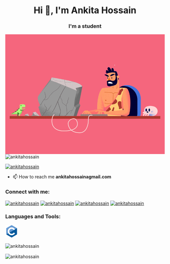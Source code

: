 <h1 align="center">Hi 👋, I'm Ankita Hossain</h1>
<h3 align="center">I'm a student</h3>
<img align="right"alt="coding"width="700"src="https://raw.githubusercontent.com/absmahi01/absmahi01/main/Programmer-I.gif">

<p align="left"> <img src="https://komarev.com/ghpvc/?username=ankitahossain&label=Profile%20views&color=0e75b6&style=flat" alt="ankitahossain" /> </p>

<p align="left"> <a href="https://twitter.com/ankitahossain" target="blank"><img src="https://img.shields.io/twitter/follow/ankitahossain?logo=twitter&style=for-the-badge" alt="ankitahossain" /></a> </p>

- 📫 How to reach me **ankitahossainagmail.com**

<h3 align="left">Connect with me:</h3>
<p align="left">
<a href="https://twitter.com/ankitahossain" target="blank"><img align="center" src="https://raw.githubusercontent.com/rahuldkjain/github-profile-readme-generator/master/src/images/icons/Social/twitter.svg" alt="ankitahossain" height="30" width="40" /></a>
<a href="https://linkedin.com/in/ankitahossain" target="blank"><img align="center" src="https://raw.githubusercontent.com/rahuldkjain/github-profile-readme-generator/master/src/images/icons/Social/linked-in-alt.svg" alt="ankitahossain" height="30" width="40" /></a>
<a href="https://kaggle.com/ankitahossain" target="blank"><img align="center" src="https://raw.githubusercontent.com/rahuldkjain/github-profile-readme-generator/master/src/images/icons/Social/kaggle.svg" alt="ankitahossain" height="30" width="40" /></a>
<a href="https://fb.com/ankitahossain" target="blank"><img align="center" src="https://raw.githubusercontent.com/rahuldkjain/github-profile-readme-generator/master/src/images/icons/Social/facebook.svg" alt="ankitahossain" height="30" width="40" /></a>
</p>

<h3 align="left">Languages and Tools:</h3>
<p align="left"> <a href="https://www.cprogramming.com/" target="_blank" rel="noreferrer"> <img src="https://raw.githubusercontent.com/devicons/devicon/master/icons/c/c-original.svg" alt="c" width="40" height="40"/> </a> </p>

<p><img align="center" src="https://github-readme-stats.vercel.app/api/top-langs?username=ankitahossain&show_icons=true&locale=en&layout=compact" alt="ankitahossain" /></p>

<p><img align="center" src="https://github-readme-streak-stats.herokuapp.com/?user=ankitahossain&" alt="ankitahossain" /></p>




